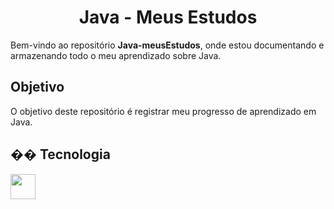 <h1 align="center">Java - Meus Estudos</h1>

Bem-vindo ao repositório **Java-meusEstudos**, onde estou documentando e armazenando todo o meu aprendizado sobre Java.

## Objetivo

O objetivo deste repositório é registrar meu progresso de aprendizado em Java.

## �� Tecnologia

<div>
<img src="https://cdn.jsdelivr.net/gh/devicons/devicon@latest/icons/java/java-original.svg" width="40" height="40"/>       
</div>
